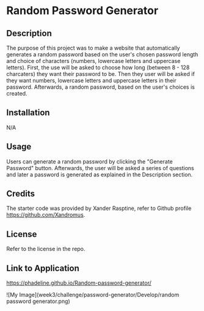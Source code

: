 # Random Password Generator

## Description

The purpose of this project was to make a website that automatically generates a random password based on the user's
chosen password length and choice of characters (numbers, lowercase letters and uppercase letters). First, the use will be asked to
choose how long (between 8 - 128 charcaters) they want their password to be. Then they user will be asked if they want numbers, lowercase letters and uppercase letters in their password. Afterwards, a random password, based on the user's choices is created.

## Installation

N/A

## Usage

Users can generate a random password by clicking the "Generate Password" button. Afterwards, the user will be asked a series of
questions and later a password is generated as explained in the Description section.

## Credits

The starter code was provided by Xander Rasptine, refer to Github profile https://github.com/Xandromus.

## License

Refer to the license in the repo.

## Link to Application

https://phadeline.github.io/Random-password-generator/

![My Image](week3/challenge/password-generator/Develop/random password generator.png)

